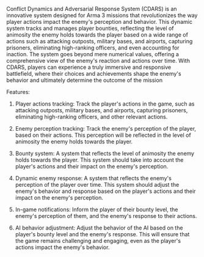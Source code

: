 Conflict Dynamics and Adversarial Response System (CDARS) is an innovative system designed for Arma 3 missions that revolutionizes the way player actions impact the enemy's perception and behavior. This dynamic system tracks and manages player bounties, reflecting the level of animosity the enemy holds towards the player based on a wide range of actions such as attacking outposts, military bases, and airports, capturing prisoners, eliminating high-ranking officers, and even accounting for inaction. The system goes beyond mere numerical values, offering a comprehensive view of the enemy's reaction and actions over time. With CDARS, players can experience a truly immersive and responsive battlefield, where their choices and achievements shape the enemy's behavior and ultimately determine the outcome of the mission

Features: 

1. Player actions tracking: Track the player's actions in the game, such as attacking outposts, military bases, and airports, capturing prisoners, eliminating high-ranking officers, and other relevant actions.

2. Enemy perception tracking: Track the enemy's perception of the player, based on their actions. This perception will be reflected in the level of animosity the enemy holds towards the player.

3. Bounty system: A system that reflects the level of animosity the enemy holds towards the player. This system should take into account the player's actions and their impact on the enemy's perception.

4. Dynamic enemy response: A system that reflects the enemy's perception of the player over time. This system should adjust the enemy's behavior and response based on the player's actions and their impact on the enemy's perception.

5. In-game notifications: Inform the player of their bounty level, the enemy's perception of them, and the enemy's response to their actions.

6. AI behavior adjustment: Adjust the behavior of the AI based on the player's bounty level and the enemy's response. This will ensure that the game remains challenging and engaging, even as the player's actions impact the enemy's behavior.
